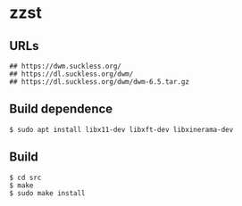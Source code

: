 zzst
====

## URLs

    ## https://dwm.suckless.org/
    ## https://dl.suckless.org/dwm/
    ## https://dl.suckless.org/dwm/dwm-6.5.tar.gz

## Build dependence

    $ sudo apt install libx11-dev libxft-dev libxinerama-dev

## Build

    $ cd src
    $ make
    $ sudo make install
